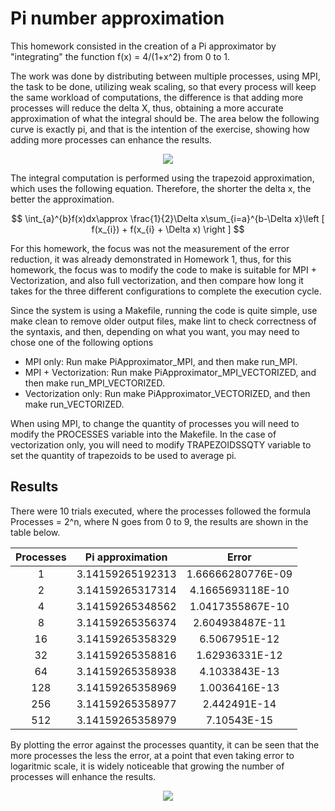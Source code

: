 # Pi number approximation

This homework consisted in the creation of a Pi approximator by "integrating" the function f(x) = 4/(1+x^2) from 0 to 1.

The work was done by distributing between multiple processes, using MPI, the task to be done, utilizing weak scaling, so that every process will keep the same workload of computations, the difference is that adding more processes will reduce the delta X, thus, obtaining a more accurate approximation of what the integral should be. The area below the following curve is exactly pi, and that is the intention of the exercise, showing how adding more processes can enhance the results. 

<p align="center">
  <img src="https://user-images.githubusercontent.com/18760154/231065792-b40f1d9a-76bf-4929-bb78-8be7007e7ab0.png" />
</p>

The integral computation is performed using the trapezoid approximation, which uses the following equation. Therefore, the shorter the delta x, the better the approximation.

$$ \int_{a}^{b}f(x)dx\approx \frac{1}{2}\Delta x\sum_{i=a}^{b-\Delta x}\left [ f(x_{i}) + f(x_{i} + \Delta x) \right ] $$

For this homework, the focus was not the measurement of the error reduction, it was already demonstrated in Homework 1, thus, for this homework, the focus was to modify the code to make is suitable for MPI + Vectorization, and also full vectorization, and then compare how long it takes for the three different configurations to complete the execution cycle.

Since the system is using a Makefile, running the code is quite simple, use make clean to remove older output files, make lint to check correctness of the syntaxis, and then, depending on what you want, you may need to chose one of the following options
  - MPI only: Run make PiApproximator_MPI, and then make run_MPI.
  - MPI + Vectorization: Run make PiApproximator_MPI_VECTORIZED, and then make run_MPI_VECTORIZED.
  - Vectorization only: Run make PiApproximator_VECTORIZED, and then make run_VECTORIZED.

When using MPI, to change the quantity of processes you will need to modify the PROCESSES variable into the Makefile. In the case of vectorization only, you will need to modify TRAPEZOIDSSQTY variable to set the quantity of trapezoids to be used to average pi.

## Results

There were 10 trials executed, where the processes followed the formula Processes = 2^n, where N goes from 0 to 9, the results are shown in the table below.

| **Processes** | **Pi approximation** |     **Error**     |
|:-------------:|:--------------------:|:-----------------:|
|       1       |   3.14159265192313   | 1.66666280776E-09 |
|       2       |   3.14159265317314   |  4.1665693118E-10 |
|       4       |   3.14159265348562   |  1.0417355867E-10 |
|       8       |   3.14159265356374   |  2.604938487E-11  |
|       16      |   3.14159265358329   |   6.5067951E-12   |
|       32      |   3.14159265358816   |   1.62936331E-12  |
|       64      |   3.14159265358938   |   4.1033843E-13   |
|      128      |   3.14159265358969   |   1.0036416E-13   |
|      256      |   3.14159265358977   |    2.442491E-14   |
|      512      |   3.14159265358979   |    7.10543E-15    |

By plotting the error against the processes quantity, it can be seen that the more processes the less the error, at a point that even taking error to logaritmic scale, it is widely noticeable that growing the number of processes will enhance the results.

<p align="center">
  <img src="https://user-images.githubusercontent.com/18760154/231334972-2eeba1e1-035a-49ab-9233-ad6cc813f2f1.png" />
</p>
